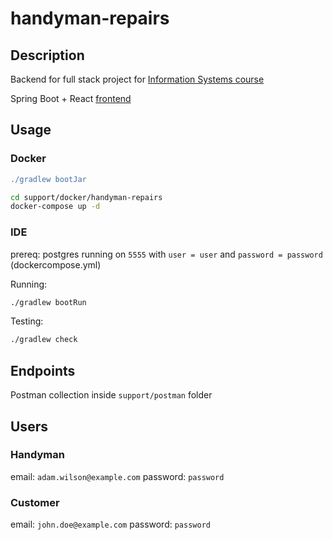 # handyman-repairs

## Description

Backend for full stack project for [Information Systems course](https://www.fer.unizg.hr/en/course/infsys)


Spring Boot + React [frontend](https://github.com/Theanko1412/handyman-repairs-fe)


## Usage


### Docker

```gradle
./gradlew bootJar
```

```bash
cd support/docker/handyman-repairs
docker-compose up -d
```


### IDE

prereq: postgres running on ```5555``` with ```user = user``` and ```password = password ``` (dockercompose.yml)

Running:
```bash
./gradlew bootRun
```

Testing:
```bash
./gradlew check
```


## Endpoints


Postman collection inside ```support/postman``` folder

## Users

### Handyman
email: ```adam.wilson@example.com```
password: ```password```

### Customer
email: ```john.doe@example.com```
password: ```password```
